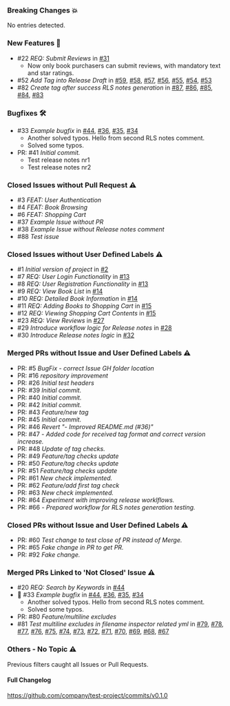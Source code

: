 ### Breaking Changes 💥
No entries detected.

### New Features 🎉
- #22 _REQ: Submit Reviews_ in [#31](https://github.com/company/test-project/pull/31)
    - Now only book purchasers can submit reviews, with mandatory text and star ratings.
- #52 _Add Tag into Release Draft_ in [#59](https://github.com/company/test-project/pull/59), [#58](https://github.com/company/test-project/pull/58), [#57](https://github.com/company/test-project/pull/57), [#56](https://github.com/company/test-project/pull/56), [#55](https://github.com/company/test-project/pull/55), [#54](https://github.com/company/test-project/pull/54), [#53](https://github.com/company/test-project/pull/53)
- #82 _Create tag after success RLS notes generation_ in [#87](https://github.com/company/test-project/pull/87), [#86](https://github.com/company/test-project/pull/86), [#85](https://github.com/company/test-project/pull/85), [#84](https://github.com/company/test-project/pull/84), [#83](https://github.com/company/test-project/pull/83)

### Bugfixes 🛠
- #33 _Example bugfix_ in [#44](https://github.com/company/test-project/pull/44), [#36](https://github.com/company/test-project/pull/36), [#35](https://github.com/company/test-project/pull/35), [#34](https://github.com/company/test-project/pull/34)
    - Another solved typos. Hello from second RLS notes comment.
    - Solved some typos.
- PR: #41 _Initial commit._
    - Test release notes nr1
    - Test release notes nr2

### Closed Issues without Pull Request ⚠️
- #3 _FEAT: User Authentication_
- #4 _FEAT: Book Browsing_
- #6 _FEAT: Shopping Cart_
- #37 _Example Issue without PR_
- #38 _Example Issue without Release notes comment_
- #88 _Test issue_

### Closed Issues without User Defined Labels ⚠️
- #1 _Initial version of project_ in [#2](https://github.com/company/test-project/pull/2)
- #7 _REQ: User Login Functionality_ in [#13](https://github.com/company/test-project/pull/13)
- #8 _REQ: User Registration Functionality_ in [#13](https://github.com/company/test-project/pull/13)
- #9 _REQ: View Book List_ in [#14](https://github.com/company/test-project/pull/14)
- #10 _REQ: Detailed Book Information_ in [#14](https://github.com/company/test-project/pull/14)
- #11 _REQ: Adding Books to Shopping Cart_ in [#15](https://github.com/company/test-project/pull/15)
- #12 _REQ: Viewing Shopping Cart Contents_ in [#15](https://github.com/company/test-project/pull/15)
- #23 _REQ: View Reviews_ in [#27](https://github.com/company/test-project/pull/27)
- #29 _Introduce workflow logic for Release notes_ in [#28](https://github.com/company/test-project/pull/28)
- #30 _Introduce Release notes logic_ in [#32](https://github.com/company/test-project/pull/32)

### Merged PRs without Issue and User Defined Labels ⚠️
- PR: #5 _BugFix - correct Issue GH folder location_
- PR: #16 _repository improvement_
- PR: #26 _Initial test headers_
- PR: #39 _Initial commit._
- PR: #40 _Initial commit._
- PR: #42 _Initial commit._
- PR: #43 _Feature/new tag_
- PR: #45 _Initial commit._
- PR: #46 _Revert "- Improved README.md (#36)"_
- PR: #47 _- Added code for received tag format and correct version increase._
- PR: #48 _Update of tag checks._
- PR: #49 _Feature/tag checks update_
- PR: #50 _Feature/tag checks update_
- PR: #51 _Feature/tag checks update_
- PR: #61 _New check implemented._
- PR: #62 _Feature/add first tag check_
- PR: #63 _New check implemented._
- PR: #64 _Experiment with improving release worklflows._
- PR: #66 _- Prepared workflow for RLS notes generation testing._

### Closed PRs without Issue and User Defined Labels ⚠️
- PR: #60 _Test change to test close of PR instead of Merge._
- PR: #65 _Fake change in PR to get PR._
- PR: #92 _Fake change._

### Merged PRs Linked to 'Not Closed' Issue ⚠️
- #20 _REQ: Search by Keywords_ in [#44](https://github.com/company/test-project/pull/44)
- 🔔 #33 _Example bugfix_ in [#44](https://github.com/company/test-project/pull/44), [#36](https://github.com/company/test-project/pull/36), [#35](https://github.com/company/test-project/pull/35), [#34](https://github.com/company/test-project/pull/34)
  - Another solved typos. Hello from second RLS notes comment.
  - Solved some typos.
- PR: #80 _Feature/multiline excludes_
- #81 _Test multiline excludes in filename inspector related yml_ in [#79](https://github.com/company/test-project/pull/79), [#78](https://github.com/company/test-project/pull/78), [#77](https://github.com/company/test-project/pull/77), [#76](https://github.com/company/test-project/pull/76), [#75](https://github.com/company/test-project/pull/75), [#74](https://github.com/company/test-project/pull/74), [#73](https://github.com/company/test-project/pull/73), [#72](https://github.com/company/test-project/pull/72), [#71](https://github.com/company/test-project/pull/71), [#70](https://github.com/company/test-project/pull/70), [#69](https://github.com/company/test-project/pull/69), [#68](https://github.com/company/test-project/pull/68), [#67](https://github.com/company/test-project/pull/67)

### Others - No Topic ⚠️
Previous filters caught all Issues or Pull Requests.

#### Full Changelog
https://github.com/company/test-project/commits/v0.1.0
